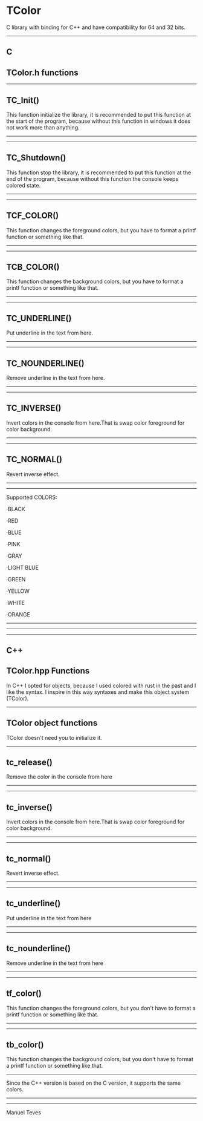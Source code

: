 # TColor
C library with binding for C++ and have compatibility for 64 and 32 bits.

--------------------------------------------------------------------------------------------------------------------------------------------
C
--------------------------------------------------------------------------------------------------------------------------------------------
TColor.h functions
--------------------------------------------------------------------------------------------------------------------------------------------
--------------------------------------------------------------------------------------------------------------------------------------------
TC_Init()
--------------------------------------------------------------------------------------------------------------------------------------------
  This function initialize the library, it is recommended to put this function at the start of the program,
  because without this function in windows it does not work more than anything.
  
--------------------------------------------------------------------------------------------------------------------------------------------
--------------------------------------------------------------------------------------------------------------------------------------------
TC_Shutdown()
--------------------------------------------------------------------------------------------------------------------------------------------

  This function stop the library, it is recommended to put this function at the end of the program,
  because without this function the console keeps colored state.
  
--------------------------------------------------------------------------------------------------------------------------------------------
--------------------------------------------------------------------------------------------------------------------------------------------
TCF_COLOR()
--------------------------------------------------------------------------------------------------------------------------------------------
  
  This function changes the foreground colors, but you have to format a printf function or something like that.
  
--------------------------------------------------------------------------------------------------------------------------------------------
--------------------------------------------------------------------------------------------------------------------------------------------
TCB_COLOR()
--------------------------------------------------------------------------------------------------------------------------------------------
  
  This function changes the background colors, but you have to format a printf function or something like that.
  
--------------------------------------------------------------------------------------------------------------------------------------------
--------------------------------------------------------------------------------------------------------------------------------------------
TC_UNDERLINE()
--------------------------------------------------------------------------------------------------------------------------------------------
  
  Put underline in the text from here.

--------------------------------------------------------------------------------------------------------------------------------------------
--------------------------------------------------------------------------------------------------------------------------------------------
TC_NOUNDERLINE()
--------------------------------------------------------------------------------------------------------------------------------------------
  
  Remove underline in the text from here.

--------------------------------------------------------------------------------------------------------------------------------------------
--------------------------------------------------------------------------------------------------------------------------------------------
TC_INVERSE()
--------------------------------------------------------------------------------------------------------------------------------------------
  
  Invert colors in the console from here.That is swap color foreground for color background.

--------------------------------------------------------------------------------------------------------------------------------------------
--------------------------------------------------------------------------------------------------------------------------------------------
TC_NORMAL()
--------------------------------------------------------------------------------------------------------------------------------------------
  
  Revert inverse effect.

--------------------------------------------------------------------------------------------------------------------------------------------
--------------------------------------------------------------------------------------------------------------------------------------------
Supported COLORS:

·BLACK

·RED

·BLUE

·PINK

·GRAY

·LIGHT BLUE

·GREEN

·YELLOW

·WHITE

·ORANGE

--------------------------------------------------------------------------------------------------------------------------------------------
--------------------------------------------------------------------------------------------------------------------------------------------

--------------------------------------------------------------------------------------------------------------------------------------------
C++
--------------------------------------------------------------------------------------------------------------------------------------------
TColor.hpp Functions
--------------------------------------------------------------------------------------------------------------------------------------------

In C++ I opted for objects, because I used colored with rust in the past and I like the syntax.
I inspire in this way syntaxes and make this object system (TColor).

--------------------------------------------------------------------------------------------------------------------------------------------
TColor object functions
--------------------------------------------------------------------------------------------------------------------------------------------

TColor doesn't need you to initialize it.

--------------------------------------------------------------------------------------------------------------------------------------------
tc_release()
--------------------------------------------------------------------------------------------------------------------------------------------
  
  Remove the color in the console from here

--------------------------------------------------------------------------------------------------------------------------------------------
--------------------------------------------------------------------------------------------------------------------------------------------
tc_inverse()
--------------------------------------------------------------------------------------------------------------------------------------------
  
  Invert colors in the console from here.That is swap color foreground for color background.

--------------------------------------------------------------------------------------------------------------------------------------------
--------------------------------------------------------------------------------------------------------------------------------------------
tc_normal()
--------------------------------------------------------------------------------------------------------------------------------------------
  
  Revert inverse effect.

--------------------------------------------------------------------------------------------------------------------------------------------
--------------------------------------------------------------------------------------------------------------------------------------------
tc_underline()
--------------------------------------------------------------------------------------------------------------------------------------------
  
  Put underline in the text from here

--------------------------------------------------------------------------------------------------------------------------------------------
--------------------------------------------------------------------------------------------------------------------------------------------
tc_nounderline()
--------------------------------------------------------------------------------------------------------------------------------------------
 
  Remove underline in the text from here

--------------------------------------------------------------------------------------------------------------------------------------------
--------------------------------------------------------------------------------------------------------------------------------------------
tf_color()
--------------------------------------------------------------------------------------------------------------------------------------------
  
  This function changes the foreground colors, but you don't have to format a printf function or something like that.

--------------------------------------------------------------------------------------------------------------------------------------------
--------------------------------------------------------------------------------------------------------------------------------------------
tb_color()
--------------------------------------------------------------------------------------------------------------------------------------------
  
  This function changes the background colors, but you don't have to format a printf function or something like that.

--------------------------------------------------------------------------------------------------------------------------------------------

Since the C++ version is based on the C version, it supports the same colors.

--------------------------------------------------------------------------------------------------------------------------------------------
--------------------------------------------------------------------------------------------------------------------------------------------

Manuel Teves
